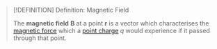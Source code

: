 >[!DEFINITION] Definition: Magnetic Field
>
>The **magnetic field** $\boldsymbol{B}$ at a point $\boldsymbol{r}$ is a vector which characterises the [magnetic force](Magnetic%20Force.md) which a [point charge](../Point%20Charge.md) $q$ would experience if it passed through that point.
>